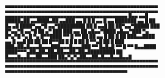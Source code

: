 ▄▄▄▄▄▄▄▄▄▄▄▄▄▄▄▄▄▄▄▄▄▄▄▄▄▄▄▄▄▄▄▄▄▄▄▄▄▄▄▄▄▄▄▄▄▄▄▄▄▄▄▄▄▄▄▄▄▄▄▄▄▄▄▄▄▄▄▄▄▄▄▄▄▄▄▄▄▄▄▄▄▄▄▄▄▄▄▄▄▄▄▄▄▄▄▄▄▄▄▄▄▄▄▄▄▄▄▄▄▄▄▄▄▄▄▄▄▄▄▄▄▄▄▄▄▄▄▄▄▄▄▄▄▄▄▄▄▄▄▄
█▄▄ ▄▄█ █████▄██ ▄▄████▄██ ▄▄███ ▄▄ █ █ █ ▄▄ █ ▄▄ ███████ ▄▄ █ ██ █▄ ▄█ ████▀▄▄▀█ ▄▄▀█████████ ██ █ ▄▄█ ██ ██▀▄▄▀█████ ███ █▀▄▄▀█ ▄▄▀█ ██ ▄▀
███ ███ ▄▄ ██ ▄█▄▄▀████ ▄█▄▄▀███ ▀▄ █▀▄▀█ ▀▄ █ ▀▄ █▀▀████ ▀▀ █ ▀▀ ██ ██ ▄▄ █ ██ █ ██ ███▄▄████ ▄▄ █ ▄▄█ ██ ██ ██ █▀▀██ █ █ █ ██ █ ▀▀▄█ ██ █ 
███ ███▄██▄█▄▄▄█▄▄▄███▄▄▄█▄▄▄███ ▀▀ █▄█▄█ ▀▀ █ ▀▀ █▄▄████ ████▀▀▀▄██▄██▄██▄██▄▄██▄██▄█████████ ██ █▄▄▄█▄▄█▄▄██▄▄███ ██▄▀▄▀▄██▄▄██▄█▄▄█▄▄█▄▄█
▀▀▀▀▀▀▀▀▀▀▀▀▀▀▀▀▀▀▀▀▀▀▀▀▀▀▀▀▀▀▀▀▀▀▀▀▀▀▀▀▀▀▀▀▀▀▀▀▀▀▀▀▀▀▀▀▀▀▀▀▀▀▀▀▀▀▀▀▀▀▀▀▀▀▀▀▀▀▀▀▀▀▀▀▀▀▀▀▀▀▀▀▀▀▀▀▀▀▀▀▀▀▀▀▀▀▀▀▀▀▀▀▀▀▀▀▀▀▀▀▀▀▀▀▀▀▀▀▀▀▀▀▀▀▀▀▀▀▀▀


